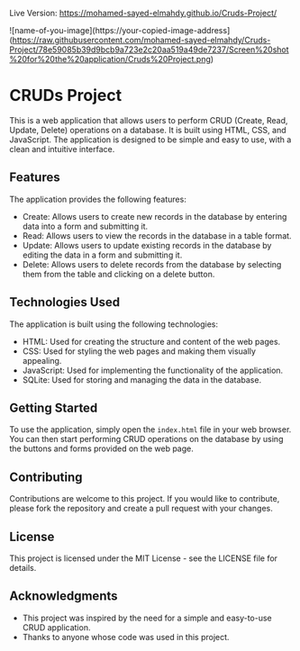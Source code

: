 Live Version: https://mohamed-sayed-elmahdy.github.io/Cruds-Project/

![name-of-you-image](https://your-copied-image-address](https://raw.githubusercontent.com/mohamed-sayed-elmahdy/Cruds-Project/78e59085b39d9bcb9a723e2c20aa519a49de7237/Screen%20shot%20for%20the%20application/Cruds%20Project.png)

# CRUDs Project

This is a web application that allows users to perform CRUD (Create, Read, Update, Delete) operations on a database. It is built using HTML, CSS, and JavaScript. The application is designed to be simple and easy to use, with a clean and intuitive interface.

## Features

The application provides the following features:

- Create: Allows users to create new records in the database by entering data into a form and submitting it.
- Read: Allows users to view the records in the database in a table format.
- Update: Allows users to update existing records in the database by editing the data in a form and submitting it.
- Delete: Allows users to delete records from the database by selecting them from the table and clicking on a delete button.

## Technologies Used

The application is built using the following technologies:

- HTML: Used for creating the structure and content of the web pages.
- CSS: Used for styling the web pages and making them visually appealing.
- JavaScript: Used for implementing the functionality of the application.
- SQLite: Used for storing and managing the data in the database.

## Getting Started

To use the application, simply open the `index.html` file in your web browser. You can then start performing CRUD operations on the database by using the buttons and forms provided on the web page.

## Contributing

Contributions are welcome to this project. If you would like to contribute, please fork the repository and create a pull request with your changes. 

## License

This project is licensed under the MIT License - see the LICENSE file for details.

## Acknowledgments

- This project was inspired by the need for a simple and easy-to-use CRUD application.
- Thanks to anyone whose code was used in this project.
